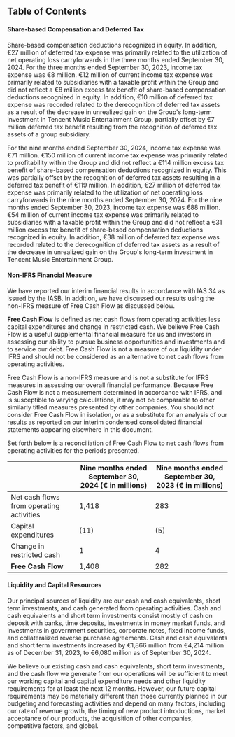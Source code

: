 ## Table of Contents

#### Share-based Compensation and Deferred Tax
Share-based compensation deductions recognized in equity. In addition, €27 million of deferred tax expense was primarily related to the utilization of net operating loss carryforwards in the three months ended September 30, 2024. For the three months ended September 30, 2023, income tax expense was €8 million. €12 million of current income tax expense was primarily related to subsidiaries with a taxable profit within the Group and did not reflect a €8 million excess tax benefit of share-based compensation deductions recognized in equity. In addition, €10 million of deferred tax expense was recorded related to the derecognition of deferred tax assets as a result of the decrease in unrealized gain on the Group's long-term investment in Tencent Music Entertainment Group, partially offset by €7 million deferred tax benefit resulting from the recognition of deferred tax assets of a group subsidiary.

For the nine months ended September 30, 2024, income tax expense was €71 million. €150 million of current income tax expense was primarily related to profitability within the Group and did not reflect a €114 million excess tax benefit of share-based compensation deductions recognized in equity. This was partially offset by the recognition of deferred tax assets resulting in a deferred tax benefit of €119 million. In addition, €27 million of deferred tax expense was primarily related to the utilization of net operating loss carryforwards in the nine months ended September 30, 2024. For the nine months ended September 30, 2023, income tax expense was €88 million. €54 million of current income tax expense was primarily related to subsidiaries with a taxable profit within the Group and did not reflect a €31 million excess tax benefit of share-based compensation deductions recognized in equity. In addition, €38 million of deferred tax expense was recorded related to the derecognition of deferred tax assets as a result of the decrease in unrealized gain on the Group's long-term investment in Tencent Music Entertainment Group.

#### Non-IFRS Financial Measure
We have reported our interim financial results in accordance with IAS 34 as issued by the IASB. In addition, we have discussed our results using the non-IFRS measure of Free Cash Flow as discussed below.

**Free Cash Flow** is defined as net cash flows from operating activities less capital expenditures and change in restricted cash. We believe Free Cash Flow is a useful supplemental financial measure for us and investors in assessing our ability to pursue business opportunities and investments and to service our debt. Free Cash Flow is not a measure of our liquidity under IFRS and should not be considered as an alternative to net cash flows from operating activities.

Free Cash Flow is a non-IFRS measure and is not a substitute for IFRS measures in assessing our overall financial performance. Because Free Cash Flow is not a measurement determined in accordance with IFRS, and is susceptible to varying calculations, it may not be comparable to other similarly titled measures presented by other companies. You should not consider Free Cash Flow in isolation, or as a substitute for an analysis of our results as reported on our interim condensed consolidated financial statements appearing elsewhere in this document.

Set forth below is a reconciliation of Free Cash Flow to net cash flows from operating activities for the periods presented.

|                           | Nine months ended September 30, 2024 (€ in millions) | Nine months ended September 30, 2023 (€ in millions) |
|---------------------------|---------------------------------------------------|---------------------------------------------------|
| Net cash flows from operating activities | 1,418                                               | 283                                               |
| Capital expenditures      | (11)                                                | (5)                                                |
| Change in restricted cash | 1                                                   | 4                                                   |
| **Free Cash Flow**        | 1,408                                               | 282                                               |

#### Liquidity and Capital Resources
Our principal sources of liquidity are our cash and cash equivalents, short term investments, and cash generated from operating activities. Cash and cash equivalents and short term investments consist mostly of cash on deposit with banks, time deposits, investments in money market funds, and investments in government securities, corporate notes, fixed income funds, and collateralized reverse purchase agreements. Cash and cash equivalents and short term investments increased by €1,866 million from €4,214 million as of December 31, 2023, to €6,080 million as of September 30, 2024.

We believe our existing cash and cash equivalents, short term investments, and the cash flow we generate from our operations will be sufficient to meet our working capital and capital expenditure needs and other liquidity requirements for at least the next 12 months. However, our future capital requirements may be materially different than those currently planned in our budgeting and forecasting activities and depend on many factors, including our rate of revenue growth, the timing of new product introductions, market acceptance of our products, the acquisition of other companies, competitive factors, and global.
